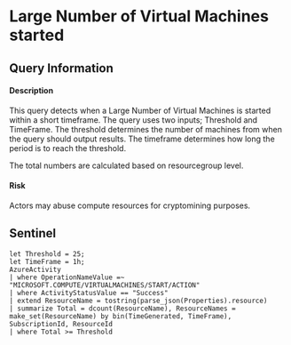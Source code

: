 # Large Number of Virtual Machines started

## Query Information

#### Description
This query detects when a Large Number of Virtual Machines is started within a short timeframe. The query uses two inputs; Threshold and TimeFrame. The threshold determines the number of machines from when the query should output results. The timeframe determines how long the period is to reach the threshold.

The total numbers are calculated based on resourcegroup level.

#### Risk
Actors may abuse compute resources for cryptomining purposes.

## Sentinel
```KQL
let Threshold = 25;
let TimeFrame = 1h;
AzureActivity
| where OperationNameValue =~ "MICROSOFT.COMPUTE/VIRTUALMACHINES/START/ACTION"
| where ActivityStatusValue == "Success"
| extend ResourceName = tostring(parse_json(Properties).resource)
| summarize Total = dcount(ResourceName), ResourceNames = make_set(ResourceName) by bin(TimeGenerated, TimeFrame), SubscriptionId, ResourceId
| where Total >= Threshold
```
